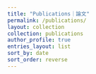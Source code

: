 ```yaml
---
title: "Publications｜論文"
permalink: /publications/
layout: collection
collection: publications
author_profile: true
entries_layout: list
sort_by: date
sort_order: reverse
---
```

